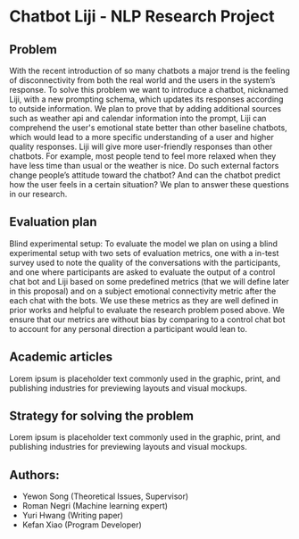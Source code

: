 # Chatbot Liji - NLP Research Project

## Problem
With the recent introduction of so many chatbots a major trend is the feeling of disconnectivity from both the real world and the users in the system’s response. To solve this problem we want to introduce a chatbot, nicknamed Liji, with a new prompting schema, which updates its responses according to outside information. We plan to prove that by adding additional sources such as weather api and calendar information into the prompt, Liji can comprehend the user's emotional state better than other baseline chatbots, which would lead to a more specific understanding of a user and higher quality responses. Liji will give more user-friendly responses than other chatbots. For example, most people tend to feel more relaxed when they have less time than usual or the weather is nice. Do such external factors change people’s attitude toward the chatbot? And can the chatbot predict how the user feels in a certain situation? We plan to answer these questions in our research.

## Evaluation plan
Blind experimental setup: To evaluate the model we plan on using a blind experimental setup with two sets of evaluation metrics, one with a in-test survey used to note the quality of the conversations with the participants, and one where participants are asked to evaluate the output of a control chat bot and Liji based on some predefined metrics (that we will define later in this proposal) and on a subject emotional connectivity metric after the each chat with the bots. We use these metrics as they are well defined in prior works and helpful to evaluate the research problem posed above. We ensure that our metrics are without bias by comparing to a control chat bot to account for any personal direction a participant would lean to. 

## Academic articles
Lorem ipsum is placeholder text commonly used in the graphic, print, and publishing industries for previewing layouts and visual mockups.

## Strategy for solving the problem
Lorem ipsum is placeholder text commonly used in the graphic, print, and publishing industries for previewing layouts and visual mockups.

## Authors: 
- Yewon Song (Theoretical Issues, Supervisor)
- Roman Negri (Machine learning expert)
- Yuri Hwang (Writing paper)
- Kefan Xiao (Program Developer)
